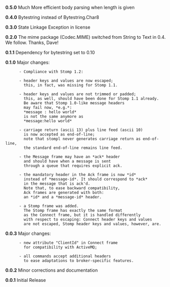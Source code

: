 __0.5.0__ Much More efficient body parsing when length is given

__0.4.0__ Bytestring instead of Bytestring.Char8

__0.3.0__ State Linkage Exception in license

__0.2.0__ The mime package (Codec.MIME) switched from String
          to Text in 0.4. We follow. Thanks, Dave!

__0.1.1__ Dependency for bytestring set to 0.10


__0.1.0__ Major changes:

          - Compliance with Stomp 1.2:

          - header keys and values are now escaped;
            this, in fact, was missing for Stomp 1.1.

          - header keys and values are not trimmed or padded;
            this, as well, should have been done for Stomp 1.1 already.
            Be aware that Stomp 1.0-like message headers
            may fail now, *e.g.*:
            *message : hello world*
            is not the same anymore as
            *message:hello world*

          - carriage return (ascii 13) plus line feed (ascii 10) 
            is now accepted as end-of-line;
            note that stompl never generates carriage return as end-of-line,
            the standard end-of-line remains line feed.

          - the Message frame may have an *ack* header 
            and should have when a message is sent 
            through a queue that requires explicit ack.

          - the mandatory header in the Ack frame is now *id*
            instead of *message-id*. It should correspond to *ack*
            in the message that is ack'd.
            Note that, to ease backward compatibility,
            Ack frames are generated with both: 
            an *id* and a *message-id* header.

          - a Stomp frame was added.
            The Stomp frame has exactly the same format
            as the Connect frame, but it is handled differently
            with respect to escaping: Connect header keys and values 
            are not escaped, Stomp header keys and values, however, are.

__0.0.3__ Major changes:

          - new attribute "ClientId" in Connect frame 
            for compatibility with ActiveMQ; 

          - all commands accept additional headers
            to ease adaptations to broker-specific features. 

__0.0.2__ Minor corrections and documentation

__0.0.1__ Initial Release
